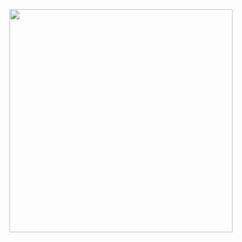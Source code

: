 <img src="https://github.com/user-attachments/assets/4e23232c-5700-40f6-8438-867319a6a293" width="400px">
